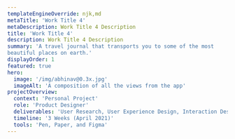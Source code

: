 ```yaml
---
templateEngineOverride: njk,md
metaTitle: 'Work Title 4'
metaDescription: Work Title 4 Description
title: 'Work Title 4'
description: Work Title 4 Description
summary: 'A travel journal that transports you to some of the most
beautiful places on earth.'
displayOrder: 1
featured: true
hero:
  image: '/img/abhinav@0.3x.jpg'
  imageAlt: 'A composition of all the views from the app'
projectOverview:
  context: 'Personal Project'
  role: 'Product Designer'
  deliverables: 'User Research, User Experience Design, Interaction Design, Visual Design and Prototyping'
  timeline: '3 Weeks (April 2021)'
  tools: 'Pen, Paper, and Figma'
---
```

